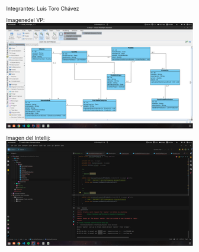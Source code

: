Integrantes: Luis Toro Chávez

Imagenedel VP:
![img.png](img.png)

Imagen del Intellij:
![img_1.png](img_1.png)
